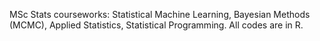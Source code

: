 MSc Stats courseworks: Statistical Machine Learning, Bayesian Methods (MCMC), Applied Statistics, Statistical Programming. All codes are in R.
